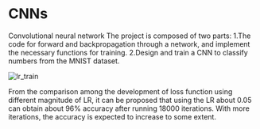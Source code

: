 # CNNs
Convolutional neural network
The project is composed of two parts:
   1.The code for forward and backpropagation through a network, and implement the necessary functions for training.
   2.Design and train a CNN to classify numbers from the MNIST dataset.
   
![lr_train](https://cloud.githubusercontent.com/assets/15075893/21268029/ebaaeb2a-c37a-11e6-9657-a15bb132d4b9.jpg)

From the comparison among the development of loss function using different magnitude of LR, it can be proposed that using the LR about 0.05 can obtain about 96% accuracy after running 18000 iterations. With more iterations, the accuracy is expected to increase to some extent.
